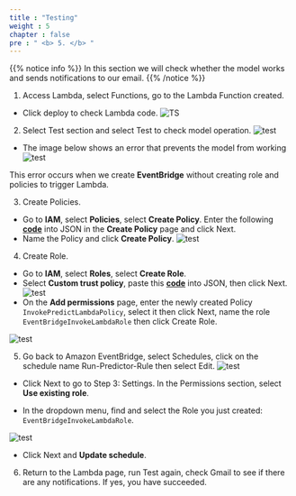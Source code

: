 ```yaml
---
title : "Testing"
weight : 5 
chapter : false
pre : " <b> 5. </b> "
---
```


{{% notice info %}}
In this section we will check whether the model works and sends notifications to our email.
{{% /notice %}}


1. Access Lambda, select Functions, go to the Lambda Function created.
+ Click deploy to check Lambda code.
![TS](/images/5.test/000-ts.png)
2. Select Test section and select Test to check model operation.
![test](/images/5.test/001-ts.png)

+ The image below shows an error that prevents the model from working
![test](/images/5.test/002-ts.png)

This error occurs when we create **EventBridge** without creating role and policies to trigger Lambda.

3. Create Policies.
+ Go to **IAM**, select **Policies**, select **Create Policy**. Enter the following [**code**](https://drive.google.com/file/d/1RfvLMhlHzYYmzp6HdOYBQVd93PWs60Zl/view?usp=sharing) into JSON in the **Create Policy** page and click Next.
+ Name the Policy and click **Create Policy**.
![test](/images/5.test/003-ts.png)

4. Create Role.
+ Go to **IAM**, select **Roles**, select **Create Role**.
+ Select **Custom trust policy**, paste this [**code**](https://drive.google.com/file/d/1mCWIhlPi8GpcfnOgXFCzX81Odq0syqoL/view?usp=sharing) into JSON, then click Next.
![test](/images/5.test/004-ts.png)
+ On the **Add permissions** page, enter the newly created Policy `InvokePredictLambdaPolicy`, select it then click Next, name the role `EventBridgeInvokeLambdaRole` then click Create Role.

![test](/images/5.test/005-ts.png)

5. Go back to Amazon EventBridge, select Schedules, click on the schedule name Run-Predictor-Rule then select Edit.
![test](/images/5.test/006-ts.png)

+ Click Next to go to Step 3: Settings. In the Permissions section, select **Use existing role**.

+ In the dropdown menu, find and select the Role you just created: `EventBridgeInvokeLambdaRole`.

![test](/images/5.test/007-ts.png)


+ Click Next and **Update schedule**.

6. Return to the Lambda page, run Test again, check Gmail to see if there are any notifications. If yes, you have succeeded.